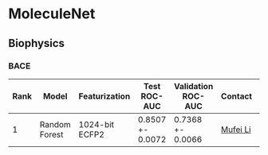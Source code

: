 # MoleculeNet

## Biophysics

### BACE

| Rank | Model         | Featurization  | Test ROC-AUC     | Validation ROC-AUC | Contact                           | References	                                                                              | Date          |
| ---- | ------------- | -------------- | ---------------- | ------------------ | --------------------------------- | ---------------------------------------------------------------------------------------- | ------------- |
| 1    | Random Forest | 1024-bit ECFP2 | 0.8507 +- 0.0072 | 0.7368 +- 0.0066   | [Mufei Li](mufeili1996@gmail.com) | [Paper](https://www.stat.berkeley.edu/~breiman/randomforest2001.pdf), [Code](./examples) | Dec 2nd, 2020 |
